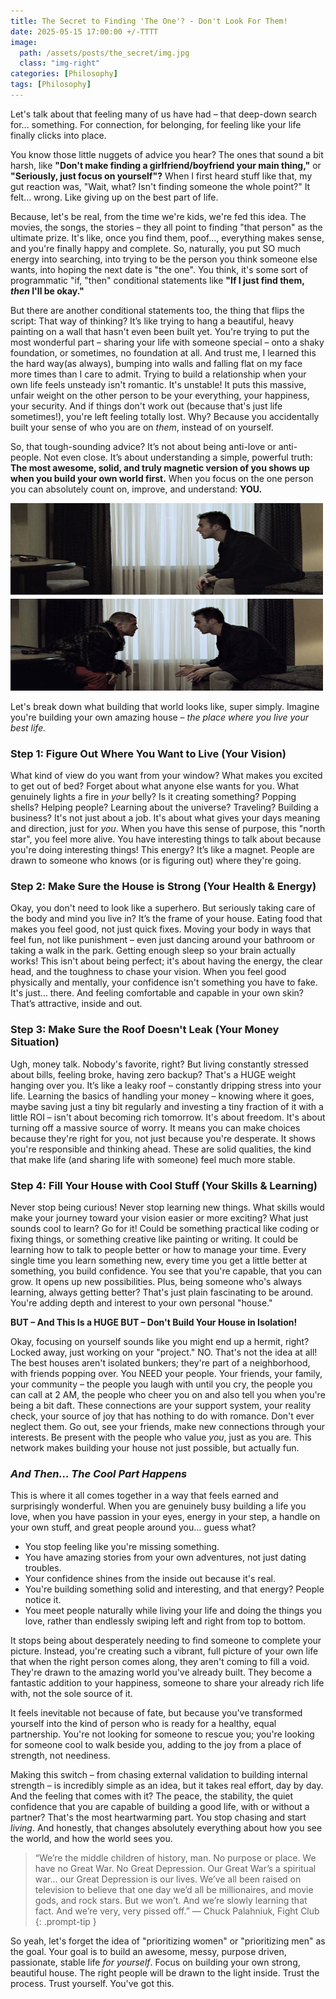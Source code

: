 ```yaml
---
title: The Secret to Finding 'The One'? - Don't Look For Them!
date: 2025-05-15 17:00:00 +/-TTTT
image:
  path: /assets/posts/the_secret/img.jpg
  class: "img-right"
categories: [Philosophy]
tags: [Philosophy]
---
```


Let's talk about that feeling many of us have had – that deep-down search for... something. For connection, for belonging, for feeling like your life finally clicks into place.

You know those little nuggets of advice you hear? The ones that sound a bit harsh, like **"Don't make finding a girlfriend/boyfriend your main thing,"** or **"Seriously, just focus on yourself"?** When I first heard stuff like that, my gut reaction was, "Wait, what? Isn't finding someone the whole point?" It felt... wrong. Like giving up on the best part of life.

Because, let's be real, from the time we're kids, we're fed this idea. The movies, the songs, the stories – they all point to finding "that person" as the ultimate prize. It's like, once you find them, poof..., everything makes sense, and you're finally happy and complete. So, naturally, you put SO much energy into searching, into trying to be the person you think someone else wants, into hoping the next date is "the one". You think, it's some sort of programmatic "if, "then" conditional statements like **"If I just find them, *then* I'll be okay."**

But there are another conditional statements too, the thing that flips the script: That way of thinking? It’s like trying to hang a beautiful, heavy painting on a wall that hasn't even been built yet. You're trying to put the most wonderful part – sharing your life with someone special – onto a shaky foundation, or sometimes, no foundation at all. And trust me, I learned this the hard way(as always), bumping into walls and falling flat on my face more times than I care to admit. Trying to build a relationship when your own life feels unsteady isn't romantic. It's unstable! It puts this massive, unfair weight on the other person to be your everything, your happiness, your security. And if things don't work out (because that's just life sometimes!), you're left feeling totally lost. Why? Because you accidentally built your sense of who you are on *them*, instead of on yourself.

So, that tough-sounding advice? It’s not about being anti-love or anti-people. Not even close. It’s about understanding a simple, powerful truth: **The most awesome, solid, and truly magnetic version of you shows up when you build your own world first.** When you focus on the one person you can absolutely count on, improve, and understand: **YOU.**

<img src="/assets/posts/the_secret/img2.jpg" alt="Fight Club" width="500" height="300">
 

Let's break down what building that world looks like, super simply. Imagine you're building your own amazing house – *the place where you live your best life.*

### Step 1: Figure Out Where You Want to Live (Your Vision)

What kind of view do you want from your window? What makes you excited to get out of bed? Forget about what anyone else wants for you. What genuinely lights a fire in *your* belly? Is it creating something? Popping shells? Helping people? Learning about the universe? Traveling? Building a business? It's not just about a job. It's about what gives your days meaning and direction, just for *you*. When you have this sense of purpose, this "north star", you feel more alive. You have interesting things to talk about because you're doing interesting things! This energy? It’s like a magnet. People are drawn to someone who knows (or is figuring out) where they're going.

### Step 2: Make Sure the House is Strong (Your Health & Energy)

Okay, you don't need to look like a superhero. But seriously taking care of the body and mind you live in? It’s the frame of your house. Eating food that makes you feel good, not just quick fixes. Moving your body in ways that feel fun, not like punishment – even just dancing around your bathroom or taking a walk in the park. Getting enough sleep so your brain actually works! This isn't about being perfect; it's about having the energy, the clear head, and the toughness to chase your vision. When you feel good physically and mentally, your confidence isn't something you have to fake. It's just... there. And feeling comfortable and capable in your own skin? That’s attractive, inside and out.

### Step 3: Make Sure the Roof Doesn't Leak (Your Money Situation)

Ugh, money talk. Nobody's favorite, right? But living constantly stressed about bills, feeling broke, having zero backup? That's a HUGE weight hanging over you. It’s like a leaky roof – constantly dripping stress into your life. Learning the basics of handling your money – knowing where it goes, maybe saving just a tiny bit regularly and investing a tiny fraction of it with a little ROI – isn't about becoming rich tomorrow. It's about freedom. It's about turning off a massive source of worry. It means you can make choices because they're right for you, not just because you're desperate. It shows you're responsible and thinking ahead. These are solid qualities, the kind that make life (and sharing life with someone) feel much more stable.

### Step 4: Fill Your House with Cool Stuff (Your Skills & Learning)

Never stop being curious! Never stop learning new things. What skills would make your journey toward your vision easier or more exciting? What just sounds cool to learn? Go for it! Could be something practical like coding or fixing things, or something creative like painting or writing. It could be learning how to talk to people better or how to manage your time. Every single time you learn something new, every time you get a little better at something, you build confidence. You see that you're capable, that you can grow. It opens up new possibilities. Plus, being someone who's always learning, always getting better? That's just plain fascinating to be around. You're adding depth and interest to your own personal "house."

**BUT – And This Is a HUGE BUT – Don't Build Your House in Isolation!**

Okay, focusing on yourself sounds like you might end up a hermit, right? Locked away, just working on your "project." NO. That's not the idea at all! The best houses aren't isolated bunkers; they're part of a neighborhood, with friends popping over. You NEED your people. Your friends, your family, your community – the people you laugh with until you cry, the people you can call at 2 AM, the people who cheer you on and also tell you when you're being a bit daft. These connections are your support system, your reality check, your source of joy that has nothing to do with romance. Don't ever neglect them. Go out, see your friends, make new connections through your interests. Be present with the people who value *you*, just as you are. This network makes building your house not just possible, but actually fun.

### *And Then... The Cool Part Happens*

This is where it all comes together in a way that feels earned and surprisingly wonderful. When you are genuinely busy building a life you love, when you have passion in your eyes, energy in your step, a handle on your own stuff, and great people around you... guess what?

- You stop feeling like you're missing something.
- You have amazing stories from your own adventures, not just dating troubles.
- Your confidence shines from the inside out because it's real.
- You're building something solid and interesting, and that energy? People notice it.
- You meet people naturally while living your life and doing the things you love, rather than endlessly swiping left and right from top to bottom.

It stops being about desperately needing to find someone to complete your picture. Instead, you're creating such a vibrant, full picture of your own life that when the right person comes along, they aren't coming to fill a void. They're drawn to the amazing world you've already built. They become a fantastic addition to your happiness, someone to share your already rich life with, not the sole source of it.

It feels inevitable not because of fate, but because you've transformed yourself into the kind of person who is ready for a healthy, equal partnership. You're not looking for someone to rescue you; you're looking for someone cool to walk beside you, adding to the joy from a place of strength, not neediness.

Making this switch – from chasing external validation to building internal strength – is incredibly simple as an idea, but it takes real effort, day by day. And the feeling that comes with it? The peace, the stability, the quiet confidence that you are capable of building a good life, with or without a partner? That's the most heartwarming part. You stop chasing and start *living*. And honestly, that changes absolutely everything about how you see the world, and how the world sees you.

> “We’re the middle children of history, man. No purpose or place. We have no Great War. No Great Depression. Our Great War’s a spiritual war… our Great Depression is our lives. We’ve all been raised on television to believe that one day we’d all be millionaires, and movie gods, and rock stars. But we won’t. And we’re slowly learning that fact. And we’re very, very pissed off.” ― Chuck Palahniuk, Fight Club 
{: .prompt-tip }

So yeah, let's forget the idea of "prioritizing women" or "prioritizing men" as the goal. Your goal is to build an awesome, messy, purpose driven, passionate, stable life *for yourself*. Focus on building your own strong, beautiful house. The right people will be drawn to the light inside. Trust the process. Trust yourself. You've got this.

